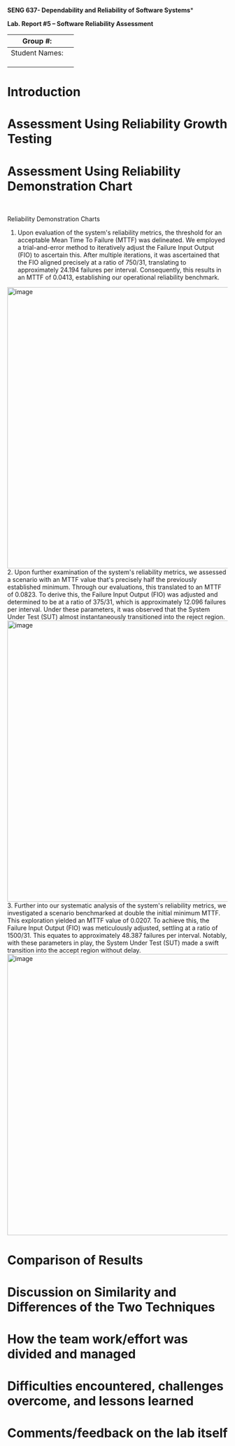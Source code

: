 **SENG 637- Dependability and Reliability of Software Systems***

**Lab. Report \#5 – Software Reliability Assessment**

| Group \#:       |   |
|-----------------|---|
| Student Names:  |   |
|                 |   |
|                 |   |
|                 |   |

# Introduction

# 

# Assessment Using Reliability Growth Testing 

# Assessment Using Reliability Demonstration Chart 

<br>

Reliability Demonstration Charts
<br>
1. Upon evaluation of the system's reliability metrics, the threshold for an acceptable Mean Time To Failure (MTTF) was delineated. We employed a trial-and-error method to iteratively adjust the Failure Input Output (FIO) to ascertain this. After multiple iterations, it was ascertained that the FIO aligned precisely at a ratio of 750/31, translating to approximately 24.194 failures per interval. Consequently, this results in an MTTF of 0.0413, establishing our operational reliability benchmark.

<img width="641" alt="image" src="https://github.com/seng637-summer/seng637-a5-StevenD24/assets/105379503/fa651375-d652-457a-b185-00b953e49032">
<br>
2. Upon further examination of the system's reliability metrics, we assessed a scenario with an MTTF value that's precisely half the previously established minimum. Through our evaluations, this translated to an MTTF of 0.0823. To derive this, the Failure Input Output (FIO) was adjusted and determined to be at a ratio of 375/31, which is approximately 12.096 failures per interval. Under these parameters, it was observed that the System Under Test (SUT) almost instantaneously transitioned into the reject region.
<br>
<img width="641" alt="image" src="https://github.com/seng637-summer/seng637-a5-StevenD24/assets/105379503/6c186a99-120c-4b3c-a17b-008e6d3f350a">
<br>
3. Further into our systematic analysis of the system's reliability metrics, we investigated a scenario benchmarked at double the initial minimum MTTF. This exploration yielded an MTTF value of 0.0207. To achieve this, the Failure Input Output (FIO) was meticulously adjusted, settling at a ratio of 1500/31. This equates to approximately 48.387 failures per interval. Notably, with these parameters in play, the System Under Test (SUT) made a swift transition into the accept region without delay.
<br>
<img width="641" alt="image" src="https://github.com/seng637-summer/seng637-a5-StevenD24/assets/105379503/09a3f064-ea79-4309-844e-1796b6cb43f4">

# 

# Comparison of Results

# Discussion on Similarity and Differences of the Two Techniques

# How the team work/effort was divided and managed

# 

# Difficulties encountered, challenges overcome, and lessons learned

# Comments/feedback on the lab itself
